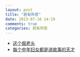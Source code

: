 ```yaml
---
layout: post
title: "若有所思"
date: 2013-07-16 14:19
comments: true
categories: 若有所思
---
```

- [这个倔老头](http://luo.bo/41673/)
- [每个中年妇女都是讲故事的天才](http://luo.bo/41908/)
